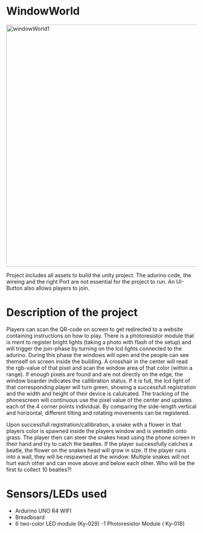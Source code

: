 # WindowWorld
<img width="640" alt="windowWorld1" src="https://github.com/user-attachments/assets/79f7e578-fb00-40a7-a48d-4add0104ea8a" />

Project includes all assets to build the unity project. The adurino code, the wireing and the right Port are not essential for the project to run. An UI-Button also allows players to join.

# Description of the project
Players can scan the QR-code on screen to get redirected to a website containing instructions on how to play. There is a photoresistor module that is ment to register bright lights (taking a photo with flash of the setup) and will trigger the join-phase by turning on the lcd lights connected to the adurino. During this phase the windows will open and the people can see themself on screen inside the building. A crosshair in the center will read the rgb-value of that pixel and scan the window area of that color (within a range). If enough pixels are found and are not directly on the edge, the window boarder indicates the callibration status. If it is full, the lcd light of that corresponding player will turn green, showing a successfull registration and the width and height of their device is calulcated. The tracking of the phonescreen will continuous use the pixel value of the center and updates each of the 4 corner points individual. By comparing the side-length vertical and horizontal, different tilting and rotating movements can be registered.

Upon successfull registration/callibration, a snake with a flower in that players color is spawned inside the players window and is yeetedin onto grass. The player then can steer the snakes head using the phone screen in their hand and try to catch the beatles. If the player successfully catches a beatle, the flower on the snakes head will grow in size. If the player runs into a wall, they will be respawned at the window. Multiple snakes will not hurt each other and can move above and below each other. Who will be the first to collect 10 beatles?!

 
# Sensors/LEDs used
 - Ardurino UNO R4 WIFI
 - Breadboard
 - 6 two-color LED module (Ky-029)
 -1 Photoresistor Module ( Ky-018)

